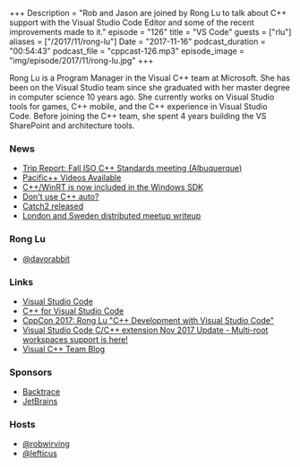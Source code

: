 +++
Description = "Rob and Jason are joined by Rong Lu to talk about C++ support with the Visual Studio Code Editor and some of the recent improvements made to it."
episode = "126"
title = "VS Code"
guests = ["rlu"]
aliases = ["/2017/11/rong-lu"]
Date = "2017-11-16"
podcast_duration = "00:54:43"
podcast_file = "cppcast-126.mp3"
episode_image = "img/episode/2017/11/rong-lu.jpg"
+++

Rong Lu is a Program Manager in the Visual C++ team at Microsoft. She has been on the Visual Studio team since she graduated with her master degree in computer science 10 years ago. She currently works on Visual Studio tools for games, C++ mobile, and the C++ experience in Visual Studio Code. Before joining the C++ team, she spent 4 years building the VS SharePoint and architecture tools.

### News ###

 - [Trip Report: Fall ISO C++ Standards meeting (Albuquerque)](https://herbsutter.com/2017/11/11/trip-report-fall-iso-c-standards-meeting-albuquerque/)
 - [Pacific++ Videos Available](https://www.youtube.com/playlist?list=PLd4OrpVodmxUf6WsIJhb2KvYaq9RBuIr3)
 - [C++/WinRT is now included in the Windows SDK](https://blogs.msdn.microsoft.com/vcblog/2017/11/01/cppwinrt-is-now-included-the-windows-sdk/)
 - [Don't use C++ auto?](http://swdevmastery.com/dont-use-c-auto-restricting-auto-is-not-the-best-decision-for-your-company-and-it-is-unfair-to-your-developers-instead-train-them-on-how-to-use-it/)
 - [Catch2 released](http://www.levelofindirection.com/journal/2017/11/3/catch2-released.html)
 - [London and Sweden distributed meetup writeup](http://www.levelofindirection.com/journal/2017/11/6/the-worlds-first-distributed-c-meet-up.html)
 
### Rong Lu ###

 - [@davorabbit](https://twitter.com/davorabbit)
 
### Links ###

 - [Visual Studio Code](https://code.visualstudio.com/)
 - [C++ for Visual Studio Code](https://marketplace.visualstudio.com/items?itemName=ms-vscode.cpptools)
 - [CppCon 2017: Rong Lu "C++ Development with Visual Studio Code"](https://www.youtube.com/watch?v=rFdJ68WbkdQ)
 - [Visual Studio Code C/C++ extension Nov 2017 Update - Multi-root workspaces support is here!](https://blogs.msdn.microsoft.com/vcblog/2017/11/09/visual-studio-code-cc-extension-nov-2017-update-multi-root-workspaces-support-is-here/)
 - [Visual C++ Team Blog](https://blogs.msdn.microsoft.com/vcblog/)
 
### Sponsors ###

- [Backtrace](https://www.backtrace.io/cppcast)
- [JetBrains](https://www.jetbrains.com/cpp/?utm_source=cppcast&utm_medium=podcast&utm_content=cppcast-podcast&utm_campaign=cpp)

### Hosts ###

- [@robwirving](https://twitter.com/robwirving)
- [@lefticus](https://twitter.com/lefticus)

